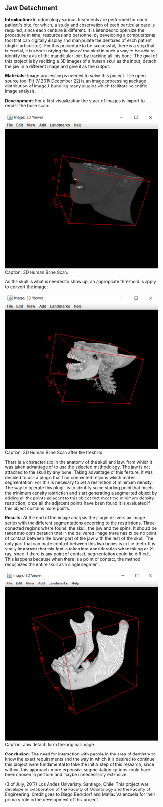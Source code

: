 ## Jaw Detachment

**Introduction:** 
In odontology various treatments are performed for each patient's bite, for which, a study and observation of each particular case is required, since each denture is different. It is intended to optimize the procedure in time, resources and personnel by developing a computational tool that can digitally display and manipulate the dentures of each patient (digital articulator). For this procedure to be successful, there is a step that is crucial, it is about untying the jaw of the skull in such a way to be able to identify the axis of the mandibular joint by tracking all this bone. The goal of this project is by recibing a 3D images of a human skull as the input, detach the jaw in a different image and give it as the output.


**Materials:**
Image processing is needed to solve this project. The open source tool <a href="https://fiji.sc/">Fiji</a> (V.2015 December 22) is an image processing package distribution of ImageJ, bundling many plugins which facilitate scientific image analysis.

**Development:**
For a first visualization the stack of images is import to render the bone scan:

<img src = "images/JawDetachmentResults/Img_original_sinT.png?raw=true">
Caption: 3D Human Bone Scan.

As the skull is what is needed to show up, an appropriate threshold is apply to convert the image:

<img src = "images/JawDetachmentResults/Img_original.png?raw=true">
Caption: 3D Human Bone Scan after the treshold.

There is a characteristic in the anatomy of the skull and jaw, from which it was taken advantage of to use the selected methodology. The jaw is not attached to the skull by any bone. Taking advantage of this feature, it was decided to use a plugin that find connected regions which makes segmentation. For this is necesary to set a restriction of minimum density. The way to operate this plugin is to identify some starting point that meets the minimum density restriction and start generating a segmented object by adding all the points adjacent to this object that meet the minimum density restriction, once all the adjacent points have been found it is evaluated if this object contains more points. 

**Results:**
At the end of the image analysis the plugin delivers an image series with the different segmentations according to the restrictions. Three conected regions where found: the skull, the jaw and the spine. It should be taken into consideration that in the delivered image there has to be no point of contact between the lower part of the jaw with the rest of the skull. The only part that can make contact between this two bones is in the teeth. 
It is vitally important that this fact is taken into consideration when taking an X-ray, since if there is any point of contact, segmentation could be difficult. This happens because when there is a point of contact, the method recognizes the entire skull as a single segment.

<img src = "images/JawDetachmentResults/Img_final.png?raw=true">
Caption: Jaw detach form the original image.

**Conclusion:**
The need for interaction with people in the area of dentistry to know the exact requirements and the way in which it is desired to continue this project were fundamental to take the initial step of this research, since without this approach, more expensive segmentation options could have been chosen to perform and maybe unnecessarily extensive.

(3 of July, 2017) Los Andes Univeristy, Santiago, Chile. 
This project was develope in colaboration of the Faculty of Odontology and the Faculty of Engineering.
Credit goes to  Diego Beckdorf and Matías Valenzuela for their primary role in the development of this project.


